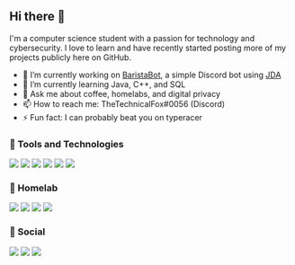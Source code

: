 ## Hi there 👋
  
I'm a computer science student with a passion for technology and cybersecurity. I love to learn and have recently started posting more of my projects publicly here on GitHub.

- 🔭 I’m currently working on [BaristaBot](https://github.com/thetechnicalfox/baristabot), a simple Discord bot using [JDA](https://github.com/DV8FromTheWorld/JDA)
- 🌱 I’m currently learning Java, C++, and SQL
- 💬 Ask me about coffee, homelabs, and digital privacy
- 📫 How to reach me: TheTechnicalFox#0056 (Discord)
- ⚡ Fun fact: I can probably beat you on typeracer

### :wrench: Tools and Technologies
![](https://img.shields.io/badge/OS-MacOS-informational?style=flat&logo=Apple&logoColor=white&color=blue) ![](https://img.shields.io/badge/IDE-IDEA-informational?style=flat&logo=intellij-idea&logoColor=white&color=blue) ![](https://img.shields.io/badge/Language-Java-informational?style=flat&logo=java&logoColor=white&color=blue) ![](https://img.shields.io/badge/Buildtools-Gradle-informational?style=flat&logo=gradle&logoColor=white&color=blue) ![](https://img.shields.io/badge/Browser-Firefox-informational?style=flat&logo=firefox-browser&logoColor=white&color=blue) ![](https://img.shields.io/badge/Search-DuckDuckGo-informational?style=flat&logo=duckduckgo&logoColor=white&color=blue) 

### :electric_plug: Homelab
![](https://img.shields.io/badge/Firewall-pfSense-informational?style=flat&logo=pfSense&logoColor=white&color=blue) ![](https://img.shields.io/badge/OS-CentOS-informational?style=flat&logo=centos&logoColor=white&color=blue) ![](https://img.shields.io/badge/Containers-Docker-informational?style=flat&logo=docker&logoColor=white&color=blue) ![](https://img.shields.io/badge/DNS-Cloudflare-informational?style=flat&logo=cloudflare&logoColor=white&color=blue)

### :iphone: Social
![](https://img.shields.io/badge/Chat-Discord-informational?style=flat&logo=discord&logoColor=white&color=blue) ![](https://img.shields.io/badge/Social-LinkedIn-informational?style=flat&logo=linkedin&logoColor=white&color=blue) ![](https://img.shields.io/badge/Social-Twitter-informational?style=flat&logo=twitter&logoColor=white&color=blue) 
